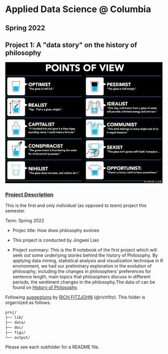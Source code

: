 # Applied Data Science @ Columbia
## Spring 2022
## Project 1: A "data story" on the history of philosophy

<img src="figs/100126-the-glass.jpeg" width="500">

### [Project Description](doc/)
This is the first and only *individual* (as opposed to *team*) project this semester. 

Term: Spring 2022

+ Projec title: How does philosophy evolves
+ This project is conducted by Jingwei Liao

+ Project summary: This is the R notebook of the first project which will seek out some underlying stories behind the history of Philosophy. By applying data mining, statistical analysis and visualization technique in R environment, we had our preliminary exploration in the evolution of philosophy, including the changes in philosophers’ preferences for sentence length, main topics that philosophers discuss in different periods, the sentiment changes in the philosophy.The data of can be found on [History of Philosophy](https://www.kaggle.com/kouroshalizadeh/history-of-philosophy/version/3).

Following [suggestions](http://nicercode.github.io/blog/2013-04-05-projects/) by [RICH FITZJOHN](http://nicercode.github.io/about/#Team) (@richfitz). This folder is orgarnized as follows.

```
proj/
├── lib/
├── data/
├── doc/
├── figs/
└── output/
```

Please see each subfolder for a README file.
